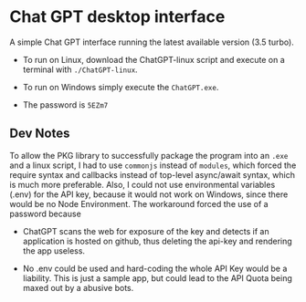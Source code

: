 # Chat GPT desktop interface

A simple Chat GPT interface running the latest available version (3.5 turbo).

- To run on Linux, download the ChatGPT-linux script and execute on a terminal with `./ChatGPT-linux`.

- To run on Windows simply execute the `ChatGPT.exe`.

- The password is `5EZm7`

## Dev Notes

To allow the PKG library to successfully package the program into an `.exe` and a linux script, I had to use `commonjs` instead of `modules`, which forced the require syntax and callbacks instead of top-level async/await syntax, which is much more preferable. Also, I could not use environmental variables (.env) for the API key, because it would not work on Windows, since there would be no Node Environment. The workaround forced the use of a password because

- ChatGPT scans the web for exposure of the key and detects if an application is hosted on github, thus deleting the api-key and rendering the app useless.

- No .env could be used and hard-coding the whole API Key would be a liability. This is just a sample app, but could lead to the API Quota being maxed out by a abusive bots.
